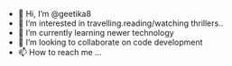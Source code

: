 - 👋 Hi, I’m @geetika8
- 👀 I’m interested in travelling.reading/watching thrillers..
- 🌱 I’m currently learning newer technology
- 💞️ I’m looking to collaborate on code development
- 📫 How to reach me ...

<!---
geetika8/geetika8 is a ✨ special ✨ repository because its `README.md` (this file) appears on your GitHub profile.
You can click the Preview link to take a look at your changes.
--->
